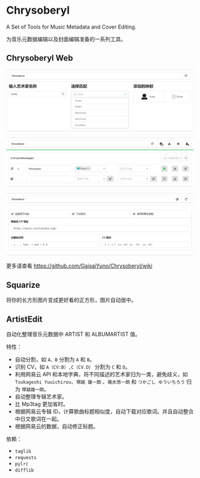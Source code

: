# Chrysoberyl
A Set of Tools for Music Metadata and Cover Editing.

为音乐元数据编辑以及封面编辑准备的一系列工具。

## Chrysoberyl Web

![artist](\src\artist.png)

![music](\src\music.PNG)

![settings](\src\settings.PNG)

更多请查看 https://github.com/GaisaiYuno/Chrysoberyl/wiki

## Squarize

将你的长方形图片变成更好看的正方形，图片自动居中。

## ArtistEdit

自动化整理音乐元数据中 ARTIST 和 ALBUMARTIST 值。

特性：

- 自动分割，如 `A、B` 分割为 `A` 和 `B`。
- 识别 CV，如 `A（CV:B）,C（CV.D）` 分割为 `C` 和 `D`。
- 利用网易云 API 和本地字典，将不同描述的艺术家归为一类，避免歧义，如 `Tsukagoshi Yuuichirou`、`塚越 雄一朗` 、`碓氷悠一朗` 和 `つかごし ゆういちろう` 归为 `塚越雄一朗`。
- 自动整理专辑艺术家。
- 比 Mp3tag 更加省时。
- 根据网易云专辑 ID，计算歌曲标题相似度，自动下载对应歌词。并且自动整合中日文歌词在一起。
- 根据网易云的数据，自动修正标题。

依赖：

- `taglib`
- `requests`
- `pylrc`
- `difflib`
